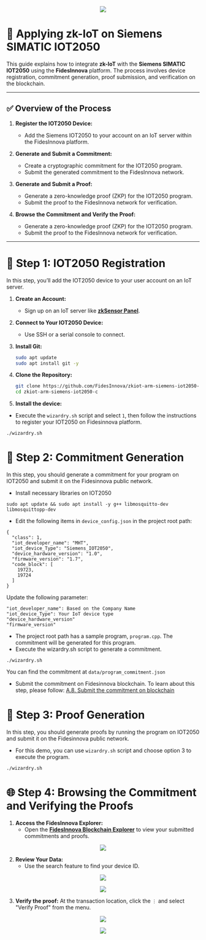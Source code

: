 <p align="center">
  <a href="https://fidesinnova.io/" target="blank"><img src="docs/images/g-c-web-back.png" /></a>
</p>


# 🚀 Applying zk-IoT on Siemens SIMATIC IOT2050

This guide explains how to integrate **zk-IoT** with the **Siemens SIMATIC IOT2050** using the **FidesInnova** platform. The process involves device registration, commitment generation, proof submission, and verification on the blockchain.

---

## ✅ Overview of the Process

1. **Register the IOT2050 Device:**  
   - Add the Siemens IOT2050 to your account on an IoT server within the FidesInnova platform.  

2. **Generate and Submit a Commitment:**  
   - Create a cryptographic commitment for the IOT2050 program.  
   - Submit the generated commitment to the FidesInnova network.  

3. **Generate and Submit a Proof:**  
   - Generate a zero-knowledge proof (ZKP) for the IOT2050 program.  
   - Submit the proof to the FidesInnova network for verification.  

4. **Browse the Commitment and Verify the Proof:**  
   - Generate a zero-knowledge proof (ZKP) for the IOT2050 program.  
   - Submit the proof to the FidesInnova network for verification.  

---

# 🚩 Step 1: IOT2050 Registration

In this step, you’ll add the IOT2050 device to your user account on an IoT server.  

1. **Create an Account:**  
   - Sign up on an IoT server like [**zkSensor Panel**](https://panel.zksensor.tech).  

2. **Connect to Your IOT2050 Device:**  
   - Use SSH or a serial console to connect.  

3. **Install Git:**  
   ```bash
   sudo apt update
   sudo apt install git -y

4. **Clone the Repository:**  
   ```bash
   git clone https://github.com/FidesInnova/zkiot-arm-siemens-iot2050-c.git
   cd zkiot-arm-siemens-iot2050-c
   ```
5. **Install the device:**
  - Execute the `wizardry.sh` script and select `1`, then follow the instructions to register your IOT2050 on Fidesinnova platform.
```
./wizardry.sh
```

# 🚩 Step 2: Commitment Generation
In this step, you should generate a commitment for your program on IOT2050 and submit it on the Fidesinnova public network.

- Install necessary libraries on IOT2050
```
sudo apt update && sudo apt install -y g++ libmosquitto-dev libmosquittopp-dev
```
- Edit the following items in `device_config.json` in the project root path:
```
{
  "class": 1,
  "iot_developer_name": "MHT",
  "iot_device_Type": "Siemens_IOT2050",
  "device_hardware_version": "1.0",
  "firmware_version": "1.7",
  "code_block": [
    19723,
    19724
  ]
}
```
Update the following parameter:
```
"iot_developer_name": Based on the Company Name
"iot_device_Type": Your IoT device type
"device_hardware_version"
"firmware_version"
```

- The project root path has a sample program, `program.cpp`. The commitment will be generated for this program.
- Execute the wizardry.sh script to generate a commitment.
```
./wizardry.sh
```
You can find the commitment at `data/program_commitment.json`
- Submit the commitment on Fidesinnova blockchain. To learn about this step, please follow: [A.8. Submit the commitment on blockchain](https://github.com/FidesInnova/zkiot-usage/blob/main/README_Program.md#a8-submit-the-commitment-on-blockchain)
  
# 🚩 Step 3: Proof Generation
In this step, you should generate proofs by running the program on IOT2050 and submit it on the Fidesinnova public network.
- For this demo, you can use `wizardry.sh` script and choose option 3 to execute the program.
```
./wizardry.sh
```

# 🌐 Step 4: Browsing the Commitment and Verifying the Proofs

1. **Access the FidesInnova Explorer:**  
   - Open the [**FidesInnova Blockchain Explorer**](https://explorer.fidesinnova.io) to view your submitted commitments and proofs.  
<p align="center">
  <img src="docs/images/1.png" />
</p>

2. **Review Your Data:**  
   - Use the search feature to find your device ID.
<p align="center">
  <img src="docs/images/4.png" />
</p>
<p align="center">
  <img src="docs/images/5.png" />
</p>


3. **Verify the proof:**
At the transaction location, click the ` ⋮ ` and select "Verify Proof" from the menu.
<p align="center">
  <img src="docs/images/2.png" />
</p>
<p align="center">
  <img src="docs/images/3.png" />
</p>
